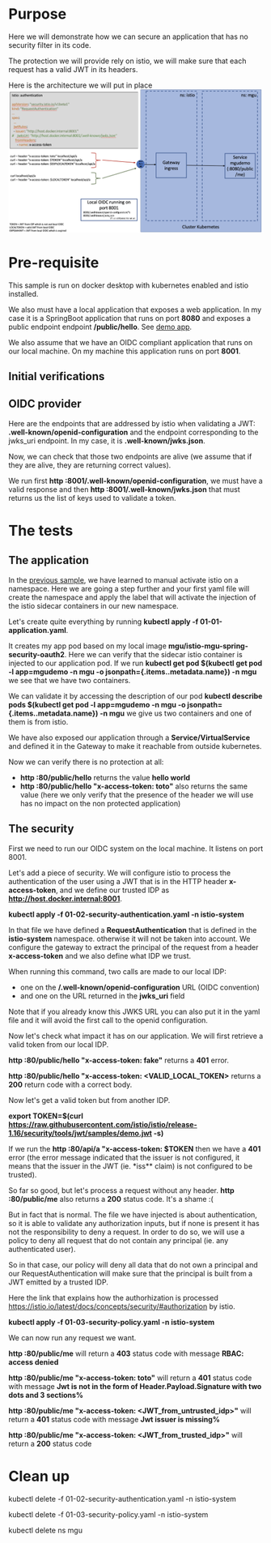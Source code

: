 # Purpose

Here we will demonstrate how we can secure an application that has no security filter in its code.

The protection we will provide rely on istio, we will make sure that each request has a valid JWT in
its headers.

Here is the architecture we will put in place
![jwt demo architecture](../pics/01-istio-jwt-final.png "istio - architecture of jwt demo project")

# Pre-requisite

This sample is run on docker desktop with kubernetes enabled and istio installed.

We also must have a local application that exposes a web application. In my case it is a SpringBoot
application that runs on port **8080** and exposes a public endpoint endpoint **/public/hello**.
See [demo app](../resources/springboot-demo).

We also assume that we have an OIDC compliant application that runs on our local machine. On my machine this
application runs on port **8001**.

## Initial verifications

## OIDC provider

Here are the endpoints that are addressed by istio when validating a JWT: **.well-known/openid-configuration** and the
endpoint corresponding to the jwks_uri endpoint. In my case, it is **.well-known/jwks.json**.

Now, we can check that those two endpoints are alive (we assume that if they are alive, they are returning correct values).

We run first **http :8001/.well-known/openid-configuration**, we must have a valid response and then
**http :8001/.well-known/jwks.json** that must returns us the list of keys used to validate a token.

# The tests

## The application

In the [previous sample](../00-mTLS-basics), we have learned to manual activate istio on a namespace. Here we are going
a step further and your first yaml file will create the namespace and apply the label that will activate the injection
of the istio sidecar containers in our new namespace.

Let's create quite everything by running **kubectl apply -f 01-01-application.yaml**.

It creates my app pod based on my local image **mgu/istio-mgu-spring-security-oauth2**. Here we can verify that the sidecar istio container
is injected to our application pod. If we run **kubectl get pod $(kubectl get pod -l app=mgudemo -n mgu -o jsonpath={.items..metadata.name}) -n mgu**
we see that we have two containers.

We can validate it by accessing the description of our pod **kubectl describe pods $(kubectl get pod -l app=mgudemo -n mgu -o jsonpath={.items..metadata.name}) -n mgu**
we give us two containers and one of them is from istio.

We have also exposed our application through a **Service/VirtualService** and defined it in the Gateway to make it reachable from outside
kubernetes.

Now we can verify there is no protection at all:

- **http :80/public/hello** returns the value **hello world**
- **http :80/public/hello "x-access-token: toto"** also returns the same value (here we only verify that the presence of the header we will use
  has no impact on the non protected application)

## The security

First we need to run our OIDC system on the local machine. It listens on port 8001.

Let's add a piece of security. We will configure istio to process the authentication of the user using
a JWT that is in the HTTP header **x-access-token**, and we define our trusted IDP as **http://host.docker.internal:8001**.

**kubectl apply -f 01-02-security-authentication.yaml -n istio-system**

In that file we have defined a **RequestAuthentication** that is defined in the **istio-system** namespace. otherwise
it will not be taken into account. We configure the gateway to extract the principal of the request from
a header **x-access-token** and we also define what IDP we trust.

When running this command, two calls are made to our local IDP:

- one on the **<issuer>/.well-known/openid-configuration**
  URL (OIDC convention)
- and one on the URL returned in the **jwks_uri** field

Note that if you already know this JWKS URL you can also put it in the yaml file and it will avoid the first call to the openid configuration.

Now let's check what impact it has on our application. We will first retrieve a valid token from our local IDP.

**http :80/public/hello "x-access-token: fake"** returns a **401** error.

**http :80/public/hello "x-access-token: <VALID_LOCAL_TOKEN>** returns a **200** return code with a correct body.

Now let's get a valid token but from another IDP.

**export TOKEN=$(curl https://raw.githubusercontent.com/istio/istio/release-1.16/security/tools/jwt/samples/demo.jwt -s)**

If we run the **http :80/api/a "x-access-token: $TOKEN** then we have a **401** error (the error message indicated that
the issuer is not configured, it means that the issuer in the JWT (ie. \*iss\*\* claim) is not configured to be trusted).

So far so good, but let's process a request without any header. **http :80/public/me** also returns a **200**
status code. It's a shame :(

But in fact that is normal. The file we have injected is about authentication, so it is able to validate any
authorization inputs, but if none is present it has not the responsibility to deny a request. In order to
do so, we will use a policy to deny all request that do not contain any principal (ie. any authenticated user).

So in that case, our policy will deny all data that do not own a principal and our RequestAuthentication will
make sure that the principal is built from a JWT emitted by a trusted IDP.

Here the link that explains how the authorhization is processed https://istio.io/latest/docs/concepts/security/#authorization
by istio.

**kubectl apply -f 01-03-security-policy.yaml -n istio-system**

We can now run any request we want.

**http :80/public/me** will return a **403** status code with message **RBAC: access denied**

**http :80/public/me "x-access-token: toto"** will return a **401** status code with
message **Jwt is not in the form of Header.Payload.Signature with two dots and 3 sections%**

**http :80/public/me "x-access-token: <JWT_from_untrusted_idp>"** will return a **401** status code with
message **Jwt issuer is missing%**

**http :80/public/me "x-access-token: <JWT_from_trusted_idp>"** will return a **200** status code

# Clean up

kubectl delete -f 01-02-security-authentication.yaml -n istio-system

kubectl delete -f 01-03-security-policy.yaml -n istio-system

kubectl delete ns mgu
